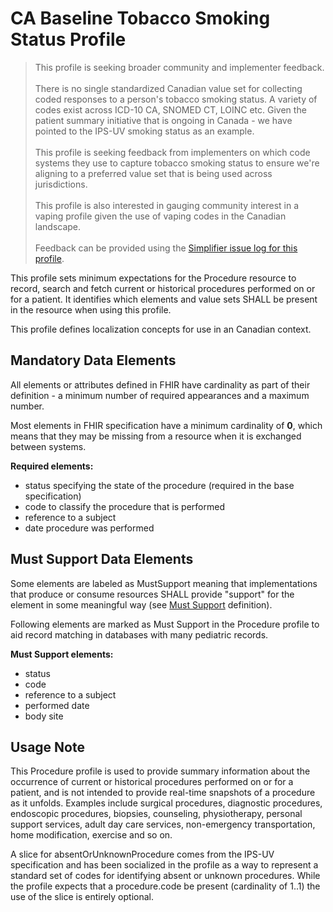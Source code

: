 # CA Baseline Tobacco Smoking Status Profile
<div xmlns="http://www.w3.org/1999/xhtml" xmlns:xsi="http://www.w3.org/2001/XMLSchema-instance">
	<blockquote class="stu-note">
		<p>This profile is seeking broader community and implementer feedback.
    <br>
    <br>
    There is no single standardized Canadian value set for collecting coded responses to a person's tobacco smoking status. A variety of codes exist across ICD-10 CA, SNOMED CT, LOINC etc. Given the patient summary initiative that is ongoing in Canada - we have pointed to the IPS-UV smoking status as an example.
		<br>
    <br>
		This profile is seeking feedback from implementers on which code systems they use to capture tobacco smoking status to ensure we're aligning to a preferred value set that is being used across jurisdictions.
		<br>
    <br>
		This profile is also interested in gauging community interest in a vaping profile	given the use of vaping codes in the Canadian landscape.
		<br>
		<br>
		Feedback can be provided using the <a href="https://simplifier.net/CanadianFHIRBaselineProfilesCA-Core/smokingstatusprofile/~issues">Simplifier issue log for this profile</a>.
    </p>
	</blockquote>
  </div>

This profile sets minimum expectations for the Procedure resource to record, search and fetch current or historical procedures performed on or for a patient. It identifies which elements and value sets SHALL be present in the resource when using this profile.

This profile defines localization concepts for use in an Canadian context.

## Mandatory Data Elements
All elements or attributes defined in FHIR have cardinality as part of their definition - a minimum number of required appearances and a maximum number.

Most elements in FHIR specification have a minimum cardinality of **0**, which means that they may be missing from a resource when it is exchanged between systems.

**Required elements:**
* status specifying the state of the procedure (required in the base specification)
* code to classify the procedure that is performed
* reference to a subject
* date procedure was performed

## Must Support Data Elements
Some elements are labeled as MustSupport meaning that implementations that produce or consume resources SHALL provide "support" for the element in some meaningful way (see [Must Support](https://build.fhir.org/ig/HL7-Canada/ca-baseline/general-guidance.html#must-support) definition).

Following elements are marked as Must Support in the Procedure profile to aid record matching in databases with many pediatric records.

**Must Support elements:**
* status
* code
* reference to a subject
* performed date
* body site

## Usage Note
This Procedure profile is used to provide summary information about the occurrence of current or historical procedures performed on or for a patient, and is not intended to provide real-time snapshots of a procedure as it unfolds.
Examples include surgical procedures, diagnostic procedures, endoscopic procedures, biopsies, counseling, physiotherapy, personal support services, adult day care services, non-emergency transportation, home modification, exercise and so on.

A slice for absentOrUnknownProcedure comes from the IPS-UV specification and has been socialized in the profile as a way to represent a standard set of codes for identifying absent or unknown procedures. While the profile expects that a procedure.code be present (cardinality of 1..1) the use of the slice is entirely optional.
